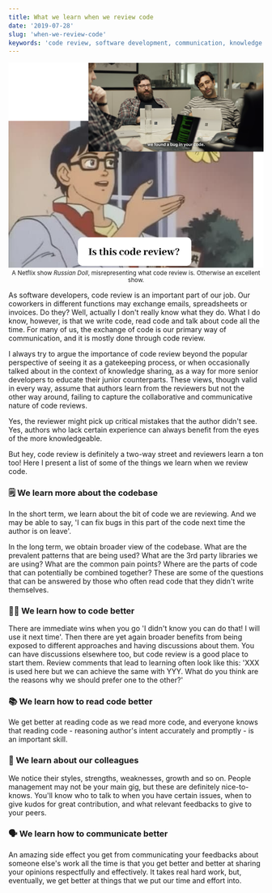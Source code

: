 ```yaml
---
title: What we learn when we review code
date: '2019-07-28'
slug: 'when-we-review-code'
keywords: 'code review, software development, communication, knowledge sharing'
---
```



!["Is this code review?": A meme.](./is-this-code-review.png)
<small style="text-align: center; display: block;">A Netflix show <i>Russian Doll</i>, misrepresenting what code review is. Otherwise an excellent show.</small>

As software developers, code review is an important part of our job. Our coworkers in different functions may exchange emails, spreadsheets or invoices. Do they? Well, actually I don't really know what they do. What I do know, however, is that we write code, read code and talk about code all the time. For many of us, the exchange of code is our primary way of communication, and it is mostly done through code review.

 I always try to argue the importance of code review beyond the popular perspective of seeing it as a gatekeeping process, or when occasionally talked about in the context of knowledge sharing, as a way for more senior developers to educate their junior counterparts. These views, though valid in every way, assume that authors learn from the reviewers but not the other way around, failing to capture the collaborative and communicative nature of code reviews.

Yes, the reviewer might pick up critical mistakes that the author didn't see. Yes, authors who lack certain experience can always benefit from the eyes of the more knowledgeable.

But hey, code review is definitely a two-way street and reviewers learn a ton too! Here I present a list of some of the things we learn when we review code.

### 🗒 We learn more about the codebase

In the short term, we learn about the bit of code we are reviewing. And we may be able to say, 'I can fix bugs in this part of the code next time the author is on leave'.

In the long term, we obtain broader view of the codebase. What are the prevalent patterns that are being used? What are the 3rd party libraries we are using? What are the common pain points? Where are the parts of code that can potentially be combined together? These are some of the questions that can be answered by those who often read code that they didn't write themselves.

### 👩‍💻 We learn how to code better

There are immediate wins when you go 'I didn't know you can do that! I will use it next time'. Then there are yet again broader benefits from being exposed to different approaches and having discussions about them. You can have discussions elsewhere too, but code review is a good place to start them. Review comments that lead to learning often look like this: 'XXX is used here but we can achieve the same with YYY. What do you think are the reasons why we should prefer one to the other?'

### 📚 We learn how to read code better

We get better at reading code as we read more code, and everyone knows that reading code - reasoning author's intent accurately and promptly - is an important skill.

### 🤝 We learn about our colleagues

We notice their styles, strengths, weaknesses, growth and so on. People management may not be your main gig, but these are definitely nice-to-knows. You'll know who to talk to when you have certain issues, when to give kudos for great contribution, and what relevant feedbacks to give to your peers.

### 🗣 We learn how to communicate better

An amazing side effect you get from communicating your feedbacks about someone else's work all the time is that you get better and better at sharing your opinions respectfully and effectively. It takes real hard work, but, eventually, we get better at things that we put our time and effort into.
